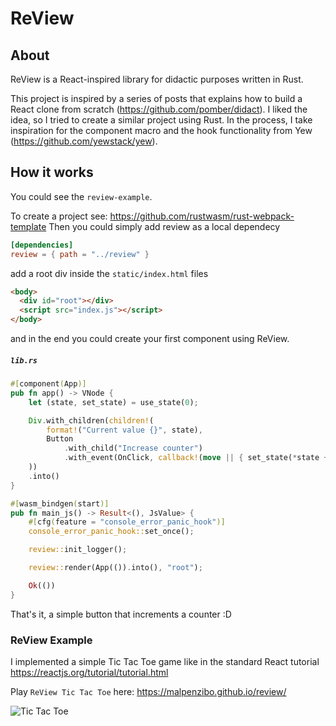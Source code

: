 # ReView

## About
ReView is a React-inspired library for didactic purposes written in Rust.

This project is inspired by a series of posts that explains how to build a React clone from scratch (https://github.com/pomber/didact). I liked the idea, so I tried to create a similar project using Rust.
In the process, I take inspiration for the component macro and the hook functionality from Yew (https://github.com/yewstack/yew).

## How it works
You could see the `review-example`. 

To create a project see: https://github.com/rustwasm/rust-webpack-template 
Then you could simply add review as a local dependecy

```toml
[dependencies]
review = { path = "../review" }
```

add a root div inside the `static/index.html`  files
```html
<body>
  <div id="root"></div>
  <script src="index.js"></script>
</body>
```

and in the end you could create your first component using ReView.

##### `lib.rs`
```rust
#[component(App)]
pub fn app() -> VNode {
    let (state, set_state) = use_state(0);

    Div.with_children(children!(
        format!("Current value {}", state),
        Button
            .with_child("Increase counter")
            .with_event(OnClick, callback!(move || { set_state(*state + 1) }))
    ))
    .into()
}

#[wasm_bindgen(start)]
pub fn main_js() -> Result<(), JsValue> {
    #[cfg(feature = "console_error_panic_hook")]
    console_error_panic_hook::set_once();

    review::init_logger();

    review::render(App(()).into(), "root");

    Ok(())
}
```

That's it, a simple button that increments a counter :D

### ReView Example
I implemented a simple Tic Tac Toe game like in the standard React tutorial https://reactjs.org/tutorial/tutorial.html

Play `ReView Tic Tac Toe` here: https://malpenzibo.github.io/review/

![Tic Tac Toe](https://raw.githubusercontent.com/MalpenZibo/review/main/docs/tic%20tac%20toe.gif)